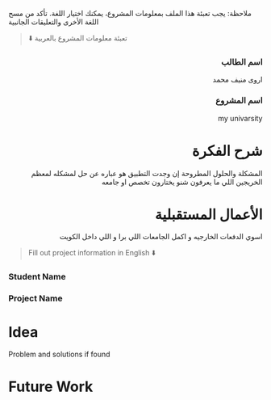 
ملاحظة: يجب تعبئة هذا الملف بمعلومات المشروع، يمكنك اختيار اللغة. تأكد من مسح اللغة الأخرى والتعليقات الجانبية 
> ⬇️ تعبئة معلومات المشروع بالعربية  

<div dir="rtl">
  
### اسم الطالب
اروى منيف محمد 

### اسم المشروع
my univarsity

# شرح الفكرة
المشكلة والحلول المطروحة إن وجدت
التطبيق هو عباره عن حل لمشكله لمعظم الخريجين اللي ما يعرفون شنو يختارون تخصص او جامعه 

# الأعمال المستقبلية
اسوي الدفعات الخارجيه و اكمل الجامعات اللي برا و اللي داخل الكويت 

</div>

> Fill out project information in English ⬇️
### Student Name


### Project Name

# Idea
Problem and solutions if found 


# Future Work 


